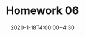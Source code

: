 ---
type: assignment
date: 2020-1-18T4:00:00+4:30
title: Homework 06
pdf: /static_files/assignments/06_hw.pdf
due: 2020-1-23T23:59:00+3:30
---